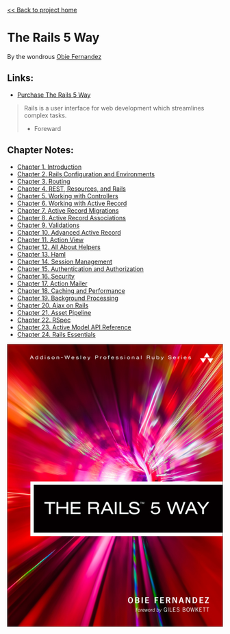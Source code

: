 [&lt;&lt; Back to project home](../README.md)

# The Rails 5 Way

By the wondrous [Obie Fernandez](https://leanpub.com/tr5w)

## Links:

- [Purchase The Rails 5 Way](https://leanpub.com/tr5w)

> Rails is a user interface for web development which streamlines complex tasks.
> - Foreward

## Chapter Notes:

- [Chapter 1. Introduction](ch01-introduction.md)
- [Chapter 2. Rails Configuration and Environments](ch02-rails-configuration-and-environments.md)
- [Chapter 3. Routing](ch03-routing.md)
- [Chapter 4. REST, Resources, and Rails](ch04-rest-resources-and-rails.md)
- [Chapter 5. Working with Controllers](ch05-working-with-controllers.md)
- [Chapter 6. Working with Active Record](ch06-working-with-active-record.md)
- [Chapter 7. Active Record Migrations](ch07-active-record-migrations.md)
- [Chapter 8. Active Record Associations](ch08-active-record-associations.md)
- [Chapter 9. Validations](ch09-validations.md)
- [Chapter 10. Advanced Active Record](ch10-advanced-active-record.md)
- [Chapter 11. Action View](ch11-action-view.md)
- [Chapter 12. All About Helpers](ch12-all-about-helpers.md)
- [Chapter 13. Haml](ch13-haml.md)
- [Chapter 14. Session Management](ch14-session-management.md)
- [Chapter 15. Authentication and Authorization](ch15-authentication-and-authorization.md)
- [Chapter 16. Security](ch16-security.md)
- [Chapter 17. Action Mailer](ch17-action-mailer.md)
- [Chapter 18. Caching and Performance](ch18-caching-and-performance.md)
- [Chapter 19. Background Processing](ch19-background-processing.md)
- [Chapter 20. Ajax on Rails](ch20-ajax-on-rails.md)
- [Chapter 21. Asset Pipeline](ch21-asset-pipeline.md)
- [Chapter 22. RSpec](ch22-rspec.md)
- [Chapter 23. Active Model API Reference](ch23-active-model-api-reference.md)
- [Chapter 24. Rails Essentials](ch24-rails-essentials.md)

![book cover](cover.jpg)
